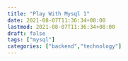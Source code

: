 ```yaml
---
title: "Play With Mysql 1"
date: 2021-08-07T11:36:34+08:00
lastmod: 2021-08-07T11:36:34+08:00
draft: false
tags: ["mysql"]
categories: ["backend","technology"]
---
```


